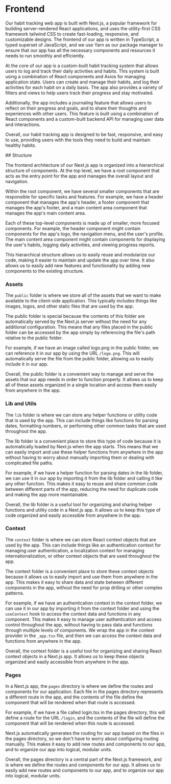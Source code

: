 # Frontend

Our habit tracking web app is built with Next.js, a popular framework for building server-rendered React applications, and uses the utility-first CSS framework tailwind CSS to create fast-loading, responsive, and customizable designs. The frontend of our app is written in TypeScript, a typed superset of JavaScript, and we use Yarn as our package manager to ensure that our app has all the necessary components and resources it needs to run smoothly and efficiently.

At the core of our app is a custom-built habit tracking system that allows users to log and track their daily activities and habits. This system is built using a combination of React components and Axios for managing application state. Users can create and manage their habits, and log their activities for each habit on a daily basis. The app also provides a variety of filters and views to help users track their progress and stay motivated.

Additionally, the app includes a journaling feature that allows users to reflect on their progress and goals, and to share their thoughts and experiences with other users. This feature is built using a combination of React components and a custom-built backend API for managing user data and interactions.

Overall, our habit tracking app is designed to be fast, responsive, and easy to use, providing users with the tools they need to build and maintain healthy habits.

## Structure

The frontend architecture of our Next.js app is organized into a hierarchical structure of components. At the top level, we have a root component that acts as the entry point for the app and manages the overall layout and navigation.

Within the root component, we have several smaller components that are responsible for specific tasks and features. For example, we have a header component that manages the app's header, a footer component that manages the app's footer, and a main content area component that manages the app's main content area.

Each of these top-level components is made up of smaller, more focused components. For example, the header component might contain components for the app's logo, the navigation menu, and the user's profile. The main content area component might contain components for displaying the user's habits, logging daily activities, and viewing progress reports.

This hierarchical structure allows us to easily reuse and modularize our code, making it easier to maintain and update the app over time. It also allows us to easily add new features and functionality by adding new components to the existing structure.

### Assets

The `public` folder is where we store all of the assets that we want to make available to the client-side application. This typically includes things like images, logos, and other static files that are used by the app.

The public folder is special because the contents of this folder are automatically served by the Next.js server without the need for any additional configuration. This means that any files placed in the public folder can be accessed by the app simply by referencing the file's path relative to the public folder.

For example, if we have an image called logo.png in the public folder, we can reference it in our app by using the URL `/logo.png`. This will automatically serve the file from the public folder, allowing us to easily include it in our app.

Overall, the public folder is a convenient way to manage and serve the assets that our app needs in order to function properly. It allows us to keep all of these assets organized in a single location and access them easily from anywhere in the app.

### Lib and Utils

The `lib` folder is where we can store any helper functions or utility code that is used by the app. This can include things like functions for parsing dates, formatting numbers, or performing other common tasks that are used throughout the app.

The lib folder is a convenient place to store this type of code because it is automatically loaded by Next.js when the app starts. This means that we can easily import and use these helper functions from anywhere in the app without having to worry about manually importing them or dealing with complicated file paths.

For example, if we have a helper function for parsing dates in the lib folder, we can use it in our app by importing it from the lib folder and calling it like any other function. This makes it easy to reuse and share common code between different parts of the app, reducing the need for duplicate code and making the app more maintainable.

Overall, the lib folder is a useful tool for organizing and sharing helper functions and utility code in a Next.js app. It allows us to keep this type of code organized and easily accessible from anywhere in the app.

### Context

The `context` folder is where we can store React context objects that are used by the app. This can include things like an authentication context for managing user authentication, a localization context for managing internationalization, or other context objects that are used throughout the app.

The context folder is a convenient place to store these context objects because it allows us to easily import and use them from anywhere in the app. This makes it easy to share data and state between different components in the app, without the need for prop drilling or other complex patterns.

For example, if we have an authentication context in the context folder, we can use it in our app by importing it from the context folder and using the `useContext` hook to access the context data and functions in any component. This makes it easy to manage user authentication and access control throughout the app, without having to pass data and functions through multiple levels of components. We wrap the app in the context provider in the `_app.tsx` file, and then we can access the context data and functions from anywhere in the app.

Overall, the context folder is a useful tool for organizing and sharing React context objects in a Next.js app. It allows us to keep these objects organized and easily accessible from anywhere in the app.

### Pages

In a Next.js app, the `pages` directory is where we define the routes and components for our application. Each file in the pages directory represents a different route in the app, and the contents of the file define the component that will be rendered when that route is accessed.

For example, if we have a file called login.tsx in the pages directory, this will define a route for the URL `/login`, and the contents of the file will define the component that will be rendered when this route is accessed.

Next.js automatically generates the routing for our app based on the files in the pages directory, so we don't have to worry about configuring routing manually. This makes it easy to add new routes and components to our app, and to organize our app into logical, modular units.

Overall, the pages directory is a central part of the Next.js framework, and is where we define the routes and components for our app. It allows us to easily add new routes and components to our app, and to organize our app into logical, modular units.
